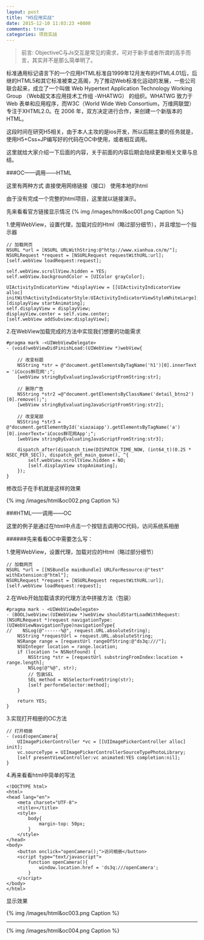 ```yaml
---
layout: post
title: "H5应用实战"
date: 2015-12-10 11:03:23 +0800
comments: true
categories: 项目实战
---
```



> 前言:
ObjectiveC与Js交互是常见的需求，可对于新手或者所谓的高手而言，其实并不是那么简单明了。


标准通用标记语言下的一个应用HTML标准自1999年12月发布的HTML4.01后，后继的HTML5和其它标准被束之高阁，为了推动Web标准化运动的发展，一些公司联合起来，成立了一个叫做 Web Hypertext Application Technology Working Group （Web超文本应用技术工作组 -WHATWG） 的组织。WHATWG 致力于 Web 表单和应用程序，而W3C（World Wide Web Consortium，万维网联盟） 专注于XHTML2.0。在 2006 年，双方决定进行合作，来创建一个新版本的 HTML。


这段时间在研究H5相关，由于本人主攻的是ios开发，所以后期主要的任务就是，使用H5+Css+JP编写好的代码在OC中使用，或者相互调用。

这里就给大家介绍一下后面的内容，关于前面的内容后期会陆续更新相关文章与总结。



<!--more-->





###OC——调用——HTML

这里有两种方式
直接使用网络链接（接口）
使用本地的html

由于没有完成一个完整的html项目，这里就以链接演示。

先来看看官方链接显示情况
{% img /images/html&oc001.png Caption %}  

1.使用WebView，设置代理，加载对应的Html（略过部分细节），并且增加一个指示器
 
   
    // 加载网页
    NSURL *url = [NSURL URLWithString:@"http://www.xianhua.cn/m/"];
    NSURLRequest *request = [NSURLRequest requestWithURL:url];
    [self.webView loadRequest:request];
    
    self.webView.scrollView.hidden = YES;
    self.webView.backgroundColor = [UIColor grayColor];
    
    UIActivityIndicatorView *displayView = [[UIActivityIndicatorView alloc] initWithActivityIndicatorStyle:UIActivityIndicatorViewStyleWhiteLarge];
    [displayView startAnimating];
    self.displayView = displayView;
    displayView.center = self.view.center;
    [self.webView addSubview:displayView];


2.在WebView加载完成的方法中实现我们想要的功能需求

	#pragma mark -<UIWebViewDelegate>
	- (void)webViewDidFinishLoad:(UIWebView *)webView{
	    
	    // 改变标题
	    NSString *str = @"document.getElementsByTagName('h1')[0].innerText = 'iCocos鲜花网';";
	    [webView stringByEvaluatingJavaScriptFromString:str];
	    
	    // 删除广告
	    NSString *str2 =@"document.getElementsByClassName('detail_btns2')[0].remove();";
	    [webView stringByEvaluatingJavaScriptFromString:str2];
	    
	    // 改变尾部
	    NSString *str3 = @"document.getElementById('xiazaiapp').getElementsByTagName('a')[0].innerText='iCocos鲜花网App';";
	    [webView stringByEvaluatingJavaScriptFromString:str3];
	    
	    dispatch_after(dispatch_time(DISPATCH_TIME_NOW, (int64_t)(0.25 * NSEC_PER_SEC)), dispatch_get_main_queue(), ^{
	        self.webView.scrollView.hidden = NO;
	        [self.displayView stopAnimating];
	    });
	}


修改后子在手机就是这样的效果


{% img /images/html&oc002.png Caption %}  


###HTML——调用——OC

这里的例子是通过在html中点击一个按钮去调用OC代码，访问系统系相册

######先来看看OC中需要怎么写：

1.使用WebView，设置代理，加载对应的Html（略过部分细节）


    
    // 加载网页
    NSURL *url = [[NSBundle mainBundle] URLForResource:@"test" withExtension:@"html"];
    NSURLRequest *request = [NSURLRequest requestWithURL:url];
    [self.webView loadRequest:request];
    
    
    
2.在Web开始加载请求的代理方法中拼接方法（包装）

	#pragma mark - <UIWebViewDelegate>
	- (BOOL)webView:(UIWebView *)webView shouldStartLoadWithRequest:(NSURLRequest *)request navigationType:(UIWebViewNavigationType)navigationType{
	//    NSLog(@"------%@", request.URL.absoluteString);
	    NSString *requestUrl = request.URL.absoluteString;
	    NSRange range = [requestUrl rangeOfString:@"ds3q:///"];
	    NSUInteger location = range.location;
	    if (location != NSNotFound) {
	        NSString *str = [requestUrl substringFromIndex:location + range.length];
	        NSLog(@"%@", str);
	        // 包装SEL
	        SEL method = NSSelectorFromString(str);
	        [self performSelector:method];
	    }
	    
	    return YES;
	}
    
3.实现打开相册的OC方法

	// 打开相册
	- (void)openCamera{
	    UIImagePickerController *vc = [[UIImagePickerController alloc] init];
	    vc.sourceType = UIImagePickerControllerSourceTypePhotoLibrary;
	    [self presentViewController:vc animated:YES completion:nil];
	}
    
    
4.再来看看html中简单的写法

	<!DOCTYPE html>
	<html>
	<head lang="en">
	    <meta charset="UTF-8">
	    <title></title>
	    <style>
	        body{
	            margin-top: 50px;
	        }
	    </style>
	</head>
	<body>
	    <button onclick="openCamera();">访问相册</button>
	    <script type="text/javascript">
	        function openCamera(){
	            window.location.href = 'ds3q:///openCamera';
	        }
	    </script>
	</body>
	</html>
    
    
 显示效果
 
 
 {% img /images/html&oc003.png Caption %} 
 
 
 ***
 
 
 
  {% img /images/html&oc004.png Caption %}  
    
    
    
